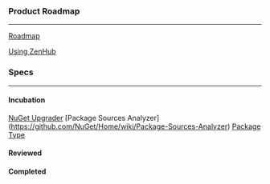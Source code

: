 ### Product Roadmap
***

[Roadmap](https://github.com/NuGet/Home/wiki/Roadmap)

[Using ZenHub](https://www.zenhub.io/)

### Specs
***

#### Incubation 


[NuGet Upgrader](https://github.com/NuGet/Home/wiki/NuGet-Upgrader:-packages.config-to-nuget-project.json)
[Package Sources Analyzer] (https://github.com/NuGet/Home/wiki/Package-Sources-Analyzer)
[Package Type](https://github.com/NuGet/Home/wiki/Package-Type)

#### Reviewed


#### Completed
